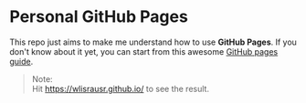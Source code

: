 # Personal GitHub Pages
This repo just aims to make me understand how to use **GitHub Pages**. If you don't know about it yet, you can start from this awesome [GitHub pages guide](https://guides.github.com/features/pages/).

> Note:<br>
> Hit https://wlisrausr.github.io/ to see the result.
